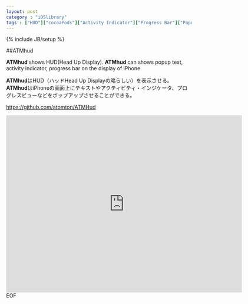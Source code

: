 ```yaml
---
layout: post
category : "iOSlibrary"
tags : ["HUD"]["cocoaPods"]["Activity Indicator"]["Progress Bar"]["Popup Message"]
---
```

{% include JB/setup %}

##ATMhud

**ATMhud** shows HUD(Head Up Display). **ATMhud** can shows popup text, activity indicator, progress bar on the display of iPhone.

**ATMhud**はHUD（ハッドHead Up Displayの略らしい）を表示させる。**ATMhud**はiPhoneの画面上にテキストやアクティビティ・インジケータ、プログレスビューなどをポップアップさせることができる。

<https://github.com/atomton/ATMHud>

<iframe width="640" height="480" src="http://www.youtube.com/embed/WO82PoAczTc" frameborder="0"></iframe>EOF